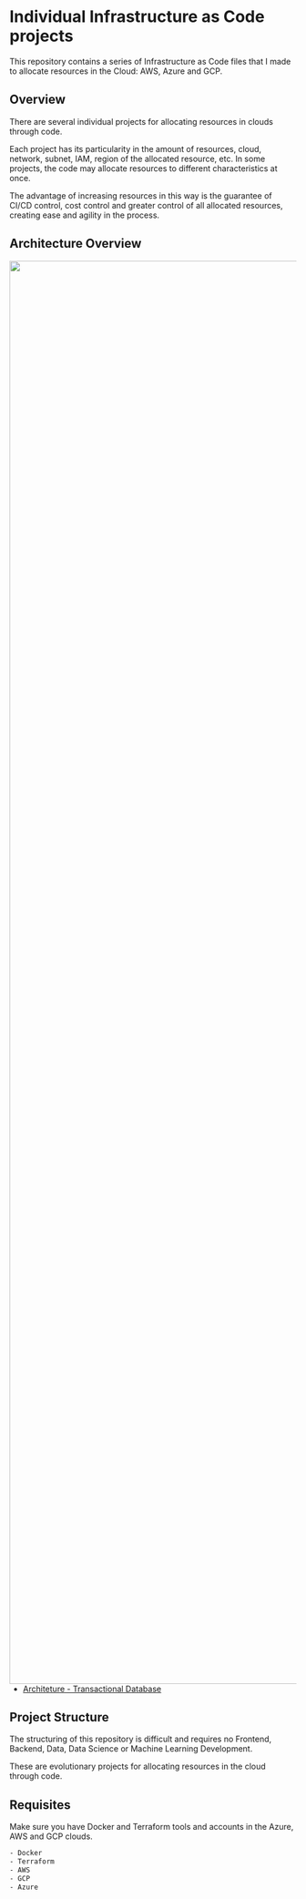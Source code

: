 # Individual Infrastructure as Code projects

This repository contains a series of Infrastructure as Code files that I made to allocate resources in the Cloud: AWS, Azure and GCP.

## Overview

There are several individual projects for allocating resources in clouds through code. 

Each project has its particularity in the amount of resources, cloud, network, subnet, IAM, region of the allocated resource, etc. In some projects, the code may allocate resources to different characteristics at once. 

The advantage of increasing resources in this way is the guarantee of CI/CD control, cost control and greater control of all allocated resources, creating ease and agility in the process.

## Architecture Overview

 <img width="2500px" align="right"  src="https://github.com/julianasantimaria/ProjectBD-Conclusion_IFRS/blob/HTML/documents/_ERD-ProjectIFRS-Transactional.drawio.png">

 <br/>
 <br/>

- [Architeture - Transactional Database](https://github.com/julianasantimaria/ProjectBD-Conclusion_IFRS/blob/HTML/documents/_ERD-ProjectIFRS-Transactional.drawio.png)

## Project Structure

The structuring of this repository is difficult and requires no Frontend, Backend, Data, Data Science or Machine Learning Development.

These are evolutionary projects for allocating resources in the cloud through code.

## Requisites

Make sure you have Docker and Terraform tools and accounts in the Azure, AWS and GCP clouds.

```bash
- Docker
- Terraform
- AWS
- GCP
- Azure